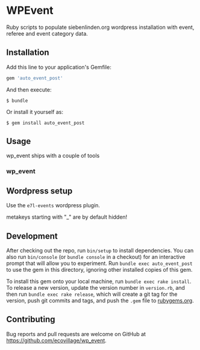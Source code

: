 # WPEvent

Ruby scripts to populate siebenlinden.org wordpress installation with event, referee and event category data.

## Installation

Add this line to your application's Gemfile:

```ruby
gem 'auto_event_post'
```

And then execute:

    $ bundle

Or install it yourself as:

    $ gem install auto_event_post

## Usage

wp_event ships with a couple of tools

### wp_event

## Wordpress setup

Use the `e7l-events` wordpress plugin.

metakeys starting with "_" are by default hidden!

## Development

After checking out the repo, run `bin/setup` to install dependencies. You can also run `bin/console` (or `bundle console` in a checkout) for an interactive prompt that will allow you to experiment. Run `bundle exec auto_event_post` to use the gem in this directory, ignoring other installed copies of this gem.

To install this gem onto your local machine, run `bundle exec rake install`. To release a new version, update the version number in `version.rb`, and then run `bundle exec rake release`, which will create a git tag for the version, push git commits and tags, and push the `.gem` file to [rubygems.org](https://rubygems.org).

## Contributing

Bug reports and pull requests are welcome on GitHub at https://github.com/ecovillage/wp_event.

